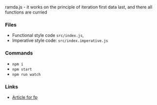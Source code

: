 ramda.js - it works on the principle of iteration first data last, and there all functions are curried

### Files

- Functional style code `src/index.js`,
- Imperative style code: `src/index.imperative.js`

### Commands

- `npm i`
- `npm start`
- `npm run watch`

### Links

- [Article for fp](https://habr.com/ru/companies/yandex/articles/547786/)
